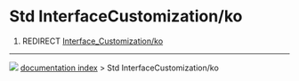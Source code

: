 # Std InterfaceCustomization/ko
1.  REDIRECT [Interface_Customization/ko](Interface_Customization/ko.md)



---
![](images/Button_right.svg) [documentation index](../README.md) > Std InterfaceCustomization/ko
